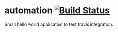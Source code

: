 automation [![Build Status](https://travis-ci.org/cwelton/automation.svg?branch=master)](https://travis-ci.org/cwelton/automation)
==========

Small hello world application to test travis integration.
